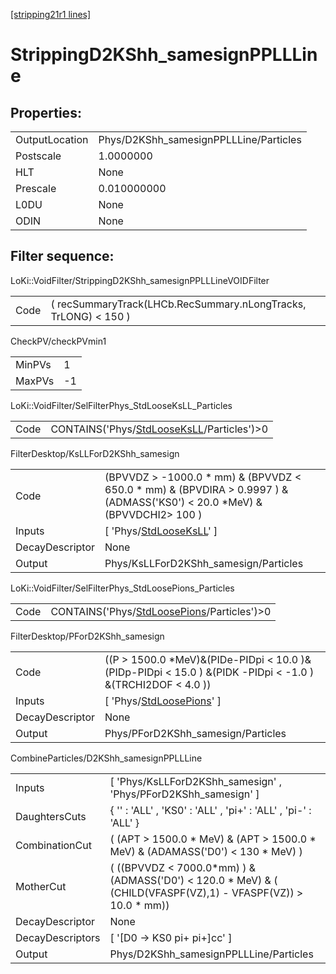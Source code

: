[[stripping21r1 lines]](./stripping21r1-index)

# StrippingD2KShh_samesignPPLLLine

## Properties:

|                |                                        |
|----------------|----------------------------------------|
| OutputLocation | Phys/D2KShh_samesignPPLLLine/Particles |
| Postscale      | 1.0000000                              |
| HLT            | None                                   |
| Prescale       | 0.010000000                            |
| L0DU           | None                                   |
| ODIN           | None                                   |

## Filter sequence:

LoKi::VoidFilter/StrippingD2KShh_samesignPPLLLineVOIDFilter

|      |                                                                 |
|------|-----------------------------------------------------------------|
| Code | ( recSummaryTrack(LHCb.RecSummary.nLongTracks, TrLONG) \< 150 ) |

CheckPV/checkPVmin1

|        |     |
|--------|-----|
| MinPVs | 1   |
| MaxPVs | -1  |

LoKi::VoidFilter/SelFilterPhys_StdLooseKsLL_Particles

|      |                                                                                            |
|------|--------------------------------------------------------------------------------------------|
| Code | CONTAINS('Phys/[StdLooseKsLL](./stripping21r1-commonparticles-stdlooseksll)/Particles')\>0 |

FilterDesktop/KsLLForD2KShh_samesign

|                 |                                                                                                                                 |
|-----------------|---------------------------------------------------------------------------------------------------------------------------------|
| Code            | (BPVVDZ \> -1000.0 \* mm) & (BPVVDZ \< 650.0 \* mm) & (BPVDIRA \> 0.9997 ) & (ADMASS('KS0') \< 20.0 \*MeV) & (BPVVDCHI2\> 100 ) |
| Inputs          | [ 'Phys/[StdLooseKsLL](./stripping21r1-commonparticles-stdlooseksll)' ]                                                       |
| DecayDescriptor | None                                                                                                                            |
| Output          | Phys/KsLLForD2KShh_samesign/Particles                                                                                           |

LoKi::VoidFilter/SelFilterPhys_StdLoosePions_Particles

|      |                                                                                              |
|------|----------------------------------------------------------------------------------------------|
| Code | CONTAINS('Phys/[StdLoosePions](./stripping21r1-commonparticles-stdloosepions)/Particles')\>0 |

FilterDesktop/PForD2KShh_samesign

|                 |                                                                                                                |
|-----------------|----------------------------------------------------------------------------------------------------------------|
| Code            | ((P \> 1500.0 \*MeV)&(PIDe-PIDpi \< 10.0 )&(PIDp-PIDpi \< 15.0 ) &(PIDK -PIDpi \< -1.0 ) &(TRCHI2DOF \< 4.0 )) |
| Inputs          | [ 'Phys/[StdLoosePions](./stripping21r1-commonparticles-stdloosepions)' ]                                    |
| DecayDescriptor | None                                                                                                           |
| Output          | Phys/PForD2KShh_samesign/Particles                                                                             |

CombineParticles/D2KShh_samesignPPLLLine

|                  |                                                                                                                     |
|------------------|---------------------------------------------------------------------------------------------------------------------|
| Inputs           | [ 'Phys/KsLLForD2KShh_samesign' , 'Phys/PForD2KShh_samesign' ]                                                    |
| DaughtersCuts    | { '' : 'ALL' , 'KS0' : 'ALL' , 'pi+' : 'ALL' , 'pi-' : 'ALL' }                                                      |
| CombinationCut   | ( (APT \> 1500.0 \* MeV) & (APT \> 1500.0 \* MeV) & (ADAMASS('D0') \< 130 \* MeV) )                                 |
| MotherCut        | ( ((BPVVDZ \< 7000.0\*mm) ) & (ADMASS('D0') \< 120.0 \* MeV) & ( (CHILD(VFASPF(VZ),1) - VFASPF(VZ)) \> 10.0 \* mm)) |
| DecayDescriptor  | None                                                                                                                |
| DecayDescriptors | [ '[D0 -\> KS0 pi+ pi+]cc' ]                                                                                    |
| Output           | Phys/D2KShh_samesignPPLLLine/Particles                                                                              |
